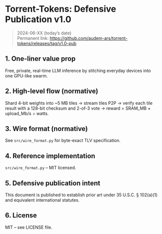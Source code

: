 # Torrent-Tokens: Defensive Publication v1.0  
> 2024-06-XX  (today’s date)  
> Permanent link: https://github.com/audem-ars/torrent-tokens/releases/tag/v1.0-pub  

## 1. One-liner value prop  
Free, private, real-time LLM inference by stitching everyday devices into one GPU-like swarm.

## 2. High-level flow (normative)  
Shard 4-bit weights into ~5 MB tiles → stream tiles P2P → verify each tile result with a 128-bit checksum and 2-of-3 vote → reward = SRAM_MB × upload_Mb/s ÷ watts.

## 3. Wire format (normative)  
See `src/wire_format.py` for byte-exact TLV specification.

## 4. Reference implementation  
`src/wire_format.py` – MIT licensed.

## 5. Defensive publication intent  
This document is published to establish prior art under 35 U.S.C. § 102(a)(1) and equivalent international statutes.

## 6. License  
MIT – see LICENSE file.